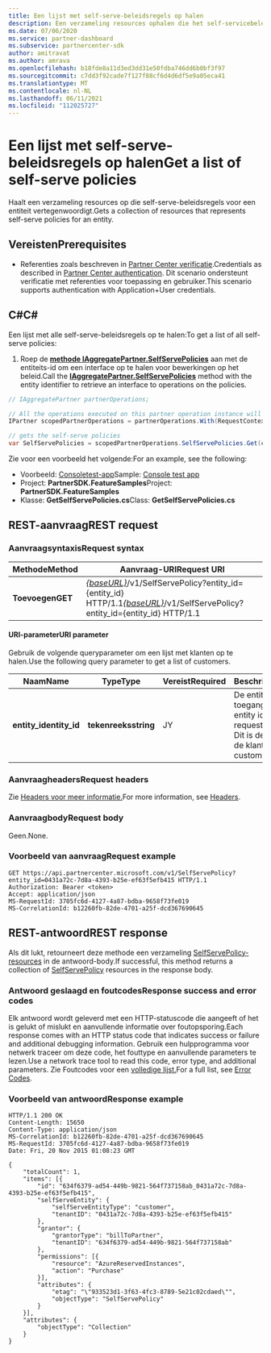 ```yaml
---
title: Een lijst met self-serve-beleidsregels op halen
description: Een verzameling resources ophalen die het self-servicebeleid van een klant vertegenwoordigen.
ms.date: 07/06/2020
ms.service: partner-dashboard
ms.subservice: partnercenter-sdk
author: amitravat
ms.author: amrava
ms.openlocfilehash: b18fde8a11d3ed3dd31e50fdba746dd6b0bf3f97
ms.sourcegitcommit: c7dd3f92cade7f127f88cf6d4d6df5e9a05eca41
ms.translationtype: MT
ms.contentlocale: nl-NL
ms.lasthandoff: 06/11/2021
ms.locfileid: "112025727"
---
```

# <a name="get-a-list-of-self-serve-policies"></a><span data-ttu-id="c3964-103">Een lijst met self-serve-beleidsregels op halen</span><span class="sxs-lookup"><span data-stu-id="c3964-103">Get a list of self-serve policies</span></span>

<span data-ttu-id="c3964-104">Haalt een verzameling resources op die self-serve-beleidsregels voor een entiteit vertegenwoordigt.</span><span class="sxs-lookup"><span data-stu-id="c3964-104">Gets a collection of resources that represents self-serve policies for an entity.</span></span>

## <a name="prerequisites"></a><span data-ttu-id="c3964-105">Vereisten</span><span class="sxs-lookup"><span data-stu-id="c3964-105">Prerequisites</span></span>

- <span data-ttu-id="c3964-106">Referenties zoals beschreven in [Partner Center verificatie](partner-center-authentication.md).</span><span class="sxs-lookup"><span data-stu-id="c3964-106">Credentials as described in [Partner Center authentication](partner-center-authentication.md).</span></span> <span data-ttu-id="c3964-107">Dit scenario ondersteunt verificatie met referenties voor toepassing en gebruiker.</span><span class="sxs-lookup"><span data-stu-id="c3964-107">This scenario supports authentication with Application+User credentials.</span></span>

## <a name="c"></a><span data-ttu-id="c3964-108">C\#</span><span class="sxs-lookup"><span data-stu-id="c3964-108">C\#</span></span>

<span data-ttu-id="c3964-109">Een lijst met alle self-serve-beleidsregels op te halen:</span><span class="sxs-lookup"><span data-stu-id="c3964-109">To get a list of all self-serve policies:</span></span>

1. <span data-ttu-id="c3964-110">Roep de [**methode IAggregatePartner.SelfServePolicies**](/dotnet/api/microsoft.store.partnercenter.iselfservepoliciescollection) aan met de entiteits-id om een interface op te halen voor bewerkingen op het beleid.</span><span class="sxs-lookup"><span data-stu-id="c3964-110">Call the [**IAggregatePartner.SelfServePolicies**](/dotnet/api/microsoft.store.partnercenter.iselfservepoliciescollection) method with the entity identifier to retrieve an interface to operations on the policies.</span></span>

``` csharp
// IAggregatePartner partnerOperations;

// All the operations executed on this partner operation instance will share the same correlation Id but will differ in request Id
IPartner scopedPartnerOperations = partnerOperations.With(RequestContextFactory.Instance.Create(Guid.NewGuid()));

// gets the self-serve policies
var SelfServePolicies = scopedPartnerOperations.SelfServePolicies.Get(customerIdAsEntity);
```

<span data-ttu-id="c3964-111">Zie voor een voorbeeld het volgende:</span><span class="sxs-lookup"><span data-stu-id="c3964-111">For an example, see the following:</span></span>

- <span data-ttu-id="c3964-112">Voorbeeld: [Consoletest-app](console-test-app.md)</span><span class="sxs-lookup"><span data-stu-id="c3964-112">Sample: [Console test app](console-test-app.md)</span></span>
- <span data-ttu-id="c3964-113">Project: **PartnerSDK.FeatureSamples**</span><span class="sxs-lookup"><span data-stu-id="c3964-113">Project: **PartnerSDK.FeatureSamples**</span></span>
- <span data-ttu-id="c3964-114">Klasse: **GetSelfServePolicies.cs**</span><span class="sxs-lookup"><span data-stu-id="c3964-114">Class: **GetSelfServePolicies.cs**</span></span>

## <a name="rest-request"></a><span data-ttu-id="c3964-115">REST-aanvraag</span><span class="sxs-lookup"><span data-stu-id="c3964-115">REST request</span></span>

### <a name="request-syntax"></a><span data-ttu-id="c3964-116">Aanvraagsyntaxis</span><span class="sxs-lookup"><span data-stu-id="c3964-116">Request syntax</span></span>

| <span data-ttu-id="c3964-117">Methode</span><span class="sxs-lookup"><span data-stu-id="c3964-117">Method</span></span>  | <span data-ttu-id="c3964-118">Aanvraag-URI</span><span class="sxs-lookup"><span data-stu-id="c3964-118">Request URI</span></span>                                                                   |
|---------|-------------------------------------------------------------------------------|
| <span data-ttu-id="c3964-119">**Toevoegen**</span><span class="sxs-lookup"><span data-stu-id="c3964-119">**GET**</span></span> | <span data-ttu-id="c3964-120">[*{baseURL}*](partner-center-rest-urls.md)/v1/SelfServePolicy?entity_id={entity_id} HTTP/1.1</span><span class="sxs-lookup"><span data-stu-id="c3964-120">[*{baseURL}*](partner-center-rest-urls.md)/v1/SelfServePolicy?entity_id={entity_id} HTTP/1.1</span></span> |

#### <a name="uri-parameter"></a><span data-ttu-id="c3964-121">URI-parameter</span><span class="sxs-lookup"><span data-stu-id="c3964-121">URI parameter</span></span>

<span data-ttu-id="c3964-122">Gebruik de volgende queryparameter om een lijst met klanten op te halen.</span><span class="sxs-lookup"><span data-stu-id="c3964-122">Use the following query parameter to get a list of customers.</span></span>

| <span data-ttu-id="c3964-123">Naam</span><span class="sxs-lookup"><span data-stu-id="c3964-123">Name</span></span>          | <span data-ttu-id="c3964-124">Type</span><span class="sxs-lookup"><span data-stu-id="c3964-124">Type</span></span>       | <span data-ttu-id="c3964-125">Vereist</span><span class="sxs-lookup"><span data-stu-id="c3964-125">Required</span></span> | <span data-ttu-id="c3964-126">Beschrijving</span><span class="sxs-lookup"><span data-stu-id="c3964-126">Description</span></span>                                        |
|---------------|------------|----------|----------------------------------------------------|
| <span data-ttu-id="c3964-127">**entity_id**</span><span class="sxs-lookup"><span data-stu-id="c3964-127">**entity_id**</span></span> | <span data-ttu-id="c3964-128">**tekenreeks**</span><span class="sxs-lookup"><span data-stu-id="c3964-128">**string**</span></span> | <span data-ttu-id="c3964-129">J</span><span class="sxs-lookup"><span data-stu-id="c3964-129">Y</span></span>        | <span data-ttu-id="c3964-130">De entiteits-id die toegang aanvraagt.</span><span class="sxs-lookup"><span data-stu-id="c3964-130">The entity identifier requesting access for.</span></span> <span data-ttu-id="c3964-131">Dit is de tenant-id van de klant.</span><span class="sxs-lookup"><span data-stu-id="c3964-131">This will be the customer's tenant ID.</span></span> |

### <a name="request-headers"></a><span data-ttu-id="c3964-132">Aanvraagheaders</span><span class="sxs-lookup"><span data-stu-id="c3964-132">Request headers</span></span>

<span data-ttu-id="c3964-133">Zie [Headers voor meer informatie.](headers.md)</span><span class="sxs-lookup"><span data-stu-id="c3964-133">For more information, see [Headers](headers.md).</span></span>

### <a name="request-body"></a><span data-ttu-id="c3964-134">Aanvraagbody</span><span class="sxs-lookup"><span data-stu-id="c3964-134">Request body</span></span>

<span data-ttu-id="c3964-135">Geen.</span><span class="sxs-lookup"><span data-stu-id="c3964-135">None.</span></span>

### <a name="request-example"></a><span data-ttu-id="c3964-136">Voorbeeld van aanvraag</span><span class="sxs-lookup"><span data-stu-id="c3964-136">Request example</span></span>

```http
GET https://api.partnercenter.microsoft.com/v1/SelfServePolicy?entity_id=0431a72c-7d8a-4393-b25e-ef63f5efb415 HTTP/1.1
Authorization: Bearer <token>
Accept: application/json
MS-RequestId: 3705fc6d-4127-4a87-bdba-9658f73fe019
MS-CorrelationId: b12260fb-82de-4701-a25f-dcd367690645
```

## <a name="rest-response"></a><span data-ttu-id="c3964-137">REST-antwoord</span><span class="sxs-lookup"><span data-stu-id="c3964-137">REST response</span></span>

<span data-ttu-id="c3964-138">Als dit lukt, retourneert deze methode een verzameling [SelfServePolicy-resources](self-serve-policy-resources.md#selfservepolicy) in de antwoord-body.</span><span class="sxs-lookup"><span data-stu-id="c3964-138">If successful, this method returns a collection of [SelfServePolicy](self-serve-policy-resources.md#selfservepolicy) resources in the response body.</span></span>

### <a name="response-success-and-error-codes"></a><span data-ttu-id="c3964-139">Antwoord geslaagd en foutcodes</span><span class="sxs-lookup"><span data-stu-id="c3964-139">Response success and error codes</span></span>

<span data-ttu-id="c3964-140">Elk antwoord wordt geleverd met een HTTP-statuscode die aangeeft of het is gelukt of mislukt en aanvullende informatie over foutopsporing.</span><span class="sxs-lookup"><span data-stu-id="c3964-140">Each response comes with an HTTP status code that indicates success or failure and additional debugging information.</span></span> <span data-ttu-id="c3964-141">Gebruik een hulpprogramma voor netwerk traceer om deze code, het fouttype en aanvullende parameters te lezen.</span><span class="sxs-lookup"><span data-stu-id="c3964-141">Use a network trace tool to read this code, error type, and additional parameters.</span></span> <span data-ttu-id="c3964-142">Zie Foutcodes voor een [volledige lijst.](error-codes.md)</span><span class="sxs-lookup"><span data-stu-id="c3964-142">For a full list, see [Error Codes](error-codes.md).</span></span>

### <a name="response-example"></a><span data-ttu-id="c3964-143">Voorbeeld van antwoord</span><span class="sxs-lookup"><span data-stu-id="c3964-143">Response example</span></span>

```http
HTTP/1.1 200 OK
Content-Length: 15650
Content-Type: application/json
MS-CorrelationId: b12260fb-82de-4701-a25f-dcd367690645
MS-RequestId: 3705fc6d-4127-4a87-bdba-9658f73fe019
Date: Fri, 20 Nov 2015 01:08:23 GMT

{
    "totalCount": 1,
    "items": [{
        "id": "634f6379-ad54-449b-9821-564f737158ab_0431a72c-7d8a-4393-b25e-ef63f5efb415",
        "selfServeEntity": {
            "selfServeEntityType": "customer",
            "tenantID": "0431a72c-7d8a-4393-b25e-ef63f5efb415"
        },
        "grantor": {
            "grantorType": "billToPartner",
            "tenantID": "634f6379-ad54-449b-9821-564f737158ab"
        },
        "permissions": [{
            "resource": "AzureReservedInstances",
            "action": "Purchase"
        }],
        "attributes": {
            "etag": "\"933523d1-3f63-4fc3-8789-5e21c02cdaed\"",
            "objectType": "SelfServePolicy"
        }
    }],
    "attributes": {
        "objectType": "Collection"
    }
}
```

